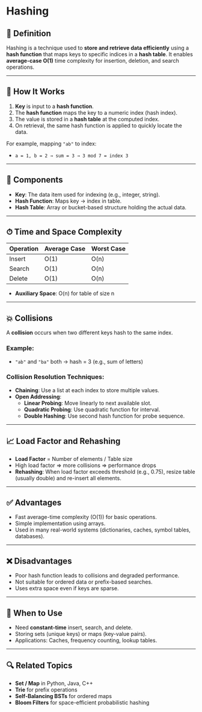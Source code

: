 # Hashing

## 📌 Definition

Hashing is a technique used to **store and retrieve data efficiently** using a **hash function** that maps keys to specific indices in a **hash table**. It enables **average-case O(1)** time complexity for insertion, deletion, and search operations.

---

## 🧠 How It Works

1. **Key** is input to a **hash function**.
2. The **hash function** maps the key to a numeric index (hash index).
3. The value is stored in a **hash table** at the computed index.
4. On retrieval, the same hash function is applied to quickly locate the data.

For example, mapping `"ab"` to index:
- `a = 1, b = 2 → sum = 3 → 3 mod 7 = index 3`

---

## 🧩 Components

- **Key**: The data item used for indexing (e.g., integer, string).
- **Hash Function**: Maps key → index in table.
- **Hash Table**: Array or bucket-based structure holding the actual data.

---

## ⏱ Time and Space Complexity

| Operation | Average Case | Worst Case |
|-----------|--------------|------------|
| Insert    | O(1)         | O(n)       |
| Search    | O(1)         | O(n)       |
| Delete    | O(1)         | O(n)       |

- **Auxiliary Space**: O(n) for table of size n

---

## 💥 Collisions

A **collision** occurs when two different keys hash to the same index.

### Example:
- `"ab"` and `"ba"` both → hash = 3 (e.g., sum of letters)

### Collision Resolution Techniques:
- **Chaining**: Use a list at each index to store multiple values.
- **Open Addressing**:
  - **Linear Probing**: Move linearly to next available slot.
  - **Quadratic Probing**: Use quadratic function for interval.
  - **Double Hashing**: Use second hash function for probe sequence.

---

## 📈 Load Factor and Rehashing

- **Load Factor** = Number of elements / Table size
- High load factor ⇒ more collisions ⇒ performance drops
- **Rehashing**: When load factor exceeds threshold (e.g., 0.75), resize table (usually double) and re-insert all elements.

---

## ✅ Advantages

- Fast average-time complexity (O(1)) for basic operations.
- Simple implementation using arrays.
- Used in many real-world systems (dictionaries, caches, symbol tables, databases).

---

## ❌ Disadvantages

- Poor hash function leads to collisions and degraded performance.
- Not suitable for ordered data or prefix-based searches.
- Uses extra space even if keys are sparse.

---

## 🧭 When to Use

- Need **constant-time** insert, search, and delete.
- Storing sets (unique keys) or maps (key-value pairs).
- Applications: Caches, frequency counting, lookup tables.

---

## 🔍 Related Topics

- **Set / Map** in Python, Java, C++
- **Trie** for prefix operations
- **Self-Balancing BSTs** for ordered maps
- **Bloom Filters** for space-efficient probabilistic hashing